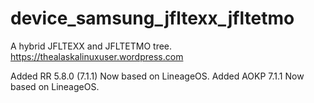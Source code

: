 # device_samsung_jfltexx_jfltetmo
A hybrid JFLTEXX and JFLTETMO tree. https://thealaskalinuxuser.wordpress.com

Added RR 5.8.0 (7.1.1) Now based on LineageOS.
Added AOKP 7.1.1 Now based on LineageOS.
